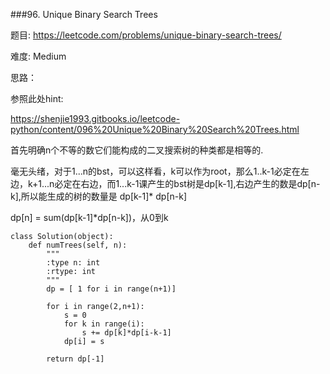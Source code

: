 ###96. Unique Binary Search Trees



题目:
<https://leetcode.com/problems/unique-binary-search-trees/>


难度:
Medium

思路：


参照此处hint:

<https://shenjie1993.gitbooks.io/leetcode-python/content/096%20Unique%20Binary%20Search%20Trees.html>


首先明确n个不等的数它们能构成的二叉搜索树的种类都是相等的.

毫无头绪，对于1...n的bst，可以这样看，k可以作为root，那么1..k-1必定在左边，k+1...n必定在右边，而1...k-1课产生的bst树是dp[k-1],右边产生的数是dp[n-k],所以能生成的树的数量是 dp[k-1]* dp[n-k]

dp[n] = sum(dp[k-1]*dp[n-k])，从0到k


```
class Solution(object):
    def numTrees(self, n):
        """
        :type n: int
        :rtype: int
        """
        dp = [ 1 for i in range(n+1)]

        for i in range(2,n+1):
        	s = 0
        	for k in range(i):
        		s += dp[k]*dp[i-k-1]
        	dp[i] = s 

        return dp[-1]
```